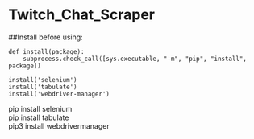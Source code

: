 # Twitch_Chat_Scraper

##Install before using:

```{r]
def install(package):
    subprocess.check_call([sys.executable, "-m", "pip", "install", package])

install('selenium')
install('tabulate')
install('webdriver-manager')
```
pip install selenium\
pip install tabulate\
pip3 install webdrivermanager
